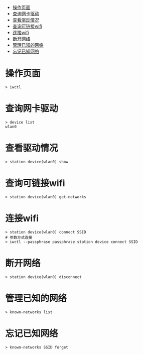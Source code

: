 <!-- TOC -->

- [操作页面](#%E6%93%8D%E4%BD%9C%E9%A1%B5%E9%9D%A2)
- [查询网卡驱动](#%E6%9F%A5%E8%AF%A2%E7%BD%91%E5%8D%A1%E9%A9%B1%E5%8A%A8)
- [查看驱动情况](#%E6%9F%A5%E7%9C%8B%E9%A9%B1%E5%8A%A8%E6%83%85%E5%86%B5)
- [查询可链接wifi](#%E6%9F%A5%E8%AF%A2%E5%8F%AF%E9%93%BE%E6%8E%A5wifi)
- [连接wifi](#%E8%BF%9E%E6%8E%A5wifi)
- [断开网络](#%E6%96%AD%E5%BC%80%E7%BD%91%E7%BB%9C)
- [管理已知的网络](#%E7%AE%A1%E7%90%86%E5%B7%B2%E7%9F%A5%E7%9A%84%E7%BD%91%E7%BB%9C)
- [忘记已知网络](#%E5%BF%98%E8%AE%B0%E5%B7%B2%E7%9F%A5%E7%BD%91%E7%BB%9C)

<!-- /TOC -->

# 操作页面
```
> iwctl
```

# 查询网卡驱动
```
> device list
wlan0
```

# 查看驱动情况
```
> station device(wlan0) show
```

# 查询可链接wifi
```
> station device(wlan0) get-networks
```

# 连接wifi
```
> station device(wlan0) connect SSID
# 参数方式连接
> iwctl --passphrase passphrase station device connect SSID
```

# 断开网络
```
> station device(wlan0) disconnect
```

# 管理已知的网络
```
> known-networks list
```

# 忘记已知网络
```
> known-networks SSID forget
```